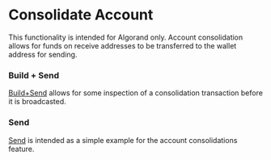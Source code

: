 # Consolidate Account

This functionality is intended for Algorand only. Account consolidation allows for funds
on receive addresses to be transferred to the wallet address for sending.

### Build + Send

[Build+Send](./account-consolidation-build.ts) allows for some inspection of a consolidation transaction before it is broadcasted.

### Send

[Send](./account-consolidation-send.ts) is intended as a simple example for the account consolidations feature.

